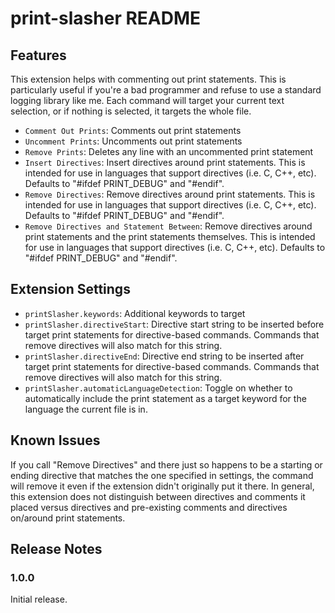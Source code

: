 # print-slasher README


## Features
This extension helps with commenting out print statements. This is particularly useful if you're a bad programmer and refuse to use a standard logging library like me.
Each command will target your current text selection, or if nothing is selected, it targets the whole file.
* `Comment Out Prints`: Comments out print statements
* `Uncomment Prints`: Uncomments out print statements
* `Remove Prints`: Deletes any line with an uncommented print statement  
* `Insert Directives`: Insert directives around print statements. This is intended for use in languages that support directives (i.e. C, C++, etc). Defaults to "#ifdef PRINT_DEBUG" and "#endif".
* `Remove Directives`: Remove directives around print statements. This is intended for use in languages that support directives (i.e. C, C++, etc). Defaults to "#ifdef PRINT_DEBUG" and "#endif".
* `Remove Directives and Statement Between`: Remove directives around print statements and the print statements themselves. This is intended for use in languages that support directives (i.e. C, C++, etc). Defaults to "#ifdef PRINT_DEBUG" and "#endif".



<!-- \!\[feature X\]\(images/feature-x.png\) -->

## Extension Settings

* `printSlasher.keywords`: Additional keywords to target
* `printSlasher.directiveStart`: Directive start string to be inserted before target print statements for directive-based commands. Commands that remove directives will also match for this string. 
* `printSlasher.directiveEnd`: Directive end string to be inserted after target print statements for directive-based commands. Commands that remove directives will also match for this string. 
* `printSlasher.automaticLanguageDetection`: Toggle on whether to automatically include the print statement as a target keyword for the language the current file is in. 

## Known Issues

If you call "Remove Directives" and there just so happens to be a starting or ending directive that matches the one specified in settings, the command will remove it even if the extension didn't originally put it there. In general, this extension does not distinguish between directives and comments it placed versus directives and pre-existing comments and directives on/around print statements.

## Release Notes
### 1.0.0
Initial release.


